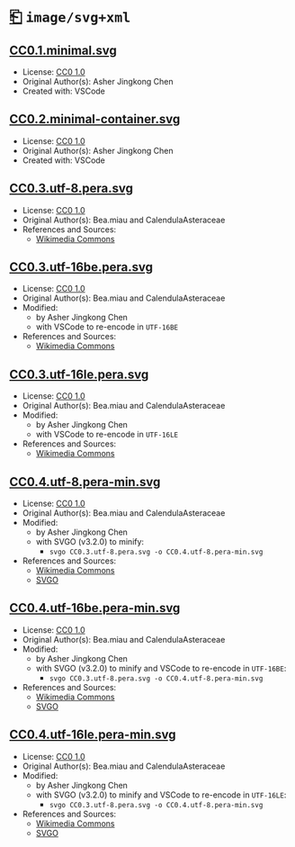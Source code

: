 # [⎗](../../../../README.md) `image/svg+xml`

## [CC0.1.minimal.svg](../files/CC0.1.minimal.svg)

- License: [CC0 1.0](./LICENSE.1.txt)
- Original Author(s): Asher Jingkong Chen
- Created with: VSCode

## [CC0.2.minimal-container.svg](../files/CC0.2.minimal-container.svg)

- License: [CC0 1.0](./LICENSE.1.txt)
- Original Author(s): Asher Jingkong Chen
- Created with: VSCode

## [CC0.3.utf-8.pera.svg](../files/CC0.3.utf-8.pera.svg)

- License: [CC0 1.0](./LICENSE.2.txt)
- Original Author(s): Bea.miau and CalendulaAsteraceae
- References and Sources:
  - [Wikimedia Commons](https://upload.wikimedia.org/wikipedia/commons/archive/0/03/20231015024259%21Pera.svg)

## [CC0.3.utf-16be.pera.svg](../files/CC0.3.utf-16be.pera.svg)

- License: [CC0 1.0](./LICENSE.2.txt)
- Original Author(s): Bea.miau and CalendulaAsteraceae
- Modified:
  - by Asher Jingkong Chen
  - with VSCode to re-encode in `UTF-16BE`
- References and Sources:
  - [Wikimedia Commons](https://upload.wikimedia.org/wikipedia/commons/archive/0/03/20231015024259%21Pera.svg)

## [CC0.3.utf-16le.pera.svg](../files/CC0.3.utf-16le.pera.svg)

- License: [CC0 1.0](./LICENSE.2.txt)
- Original Author(s): Bea.miau and CalendulaAsteraceae
- Modified:
  - by Asher Jingkong Chen
  - with VSCode to re-encode in `UTF-16LE`
- References and Sources:
  - [Wikimedia Commons](https://upload.wikimedia.org/wikipedia/commons/archive/0/03/20231015024259%21Pera.svg)

## [CC0.4.utf-8.pera-min.svg](../files/CC0.4.utf-8.pera-min.svg)

- License: [CC0 1.0](./LICENSE.2.txt)
- Original Author(s): Bea.miau and CalendulaAsteraceae
- Modified:
  - by Asher Jingkong Chen
  - with SVGO (v3.2.0) to minify:
    - `svgo CC0.3.utf-8.pera.svg -o CC0.4.utf-8.pera-min.svg`
- References and Sources:
  - [Wikimedia Commons](https://upload.wikimedia.org/wikipedia/commons/archive/0/03/20231015024259%21Pera.svg)
  - [SVGO](https://svgo.dev/)

## [CC0.4.utf-16be.pera-min.svg](../files/CC0.4.utf-16be.pera-min.svg)

- License: [CC0 1.0](./LICENSE.2.txt)
- Original Author(s): Bea.miau and CalendulaAsteraceae
- Modified:
  - by Asher Jingkong Chen
  - with SVGO (v3.2.0) to minify and VSCode to re-encode in `UTF-16BE`:
    - `svgo CC0.3.utf-8.pera.svg -o CC0.4.utf-8.pera-min.svg`
- References and Sources:
  - [Wikimedia Commons](https://upload.wikimedia.org/wikipedia/commons/archive/0/03/20231015024259%21Pera.svg)
  - [SVGO](https://svgo.dev/)

## [CC0.4.utf-16le.pera-min.svg](../files/CC0.4.utf-16le.pera-min.svg)

- License: [CC0 1.0](./LICENSE.2.txt)
- Original Author(s): Bea.miau and CalendulaAsteraceae
- Modified:
  - by Asher Jingkong Chen
  - with SVGO (v3.2.0) to minify and VSCode to re-encode in `UTF-16LE`:
    - `svgo CC0.3.utf-8.pera.svg -o CC0.4.utf-8.pera-min.svg`
- References and Sources:
  - [Wikimedia Commons](https://upload.wikimedia.org/wikipedia/commons/archive/0/03/20231015024259%21Pera.svg)
  - [SVGO](https://svgo.dev/)